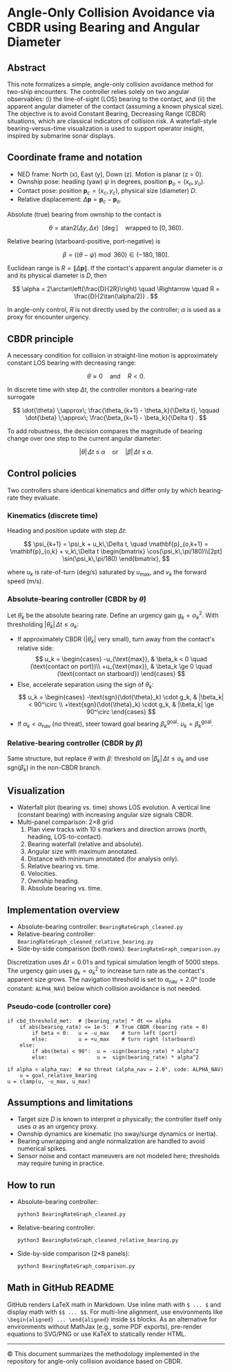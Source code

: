 # Angle-Only Collision Avoidance via CBDR using Bearing and Angular Diameter

## Abstract

This note formalizes a simple, angle-only collision avoidance method for two-ship encounters. The controller relies solely on two angular observables: (i) the line-of-sight (LOS) bearing to the contact, and (ii) the apparent angular diameter of the contact (assuming a known physical size). The objective is to avoid Constant Bearing, Decreasing Range (CBDR) situations, which are classical indicators of collision risk. A waterfall-style bearing-versus-time visualization is used to support operator insight, inspired by submarine sonar displays.

## Coordinate frame and notation

- NED frame: North (x), East (y), Down (z). Motion is planar (z = 0).
- Ownship pose: heading (yaw) $\psi$ in degrees, position $\mathbf{p}_o = (x_o, y_o)$.
- Contact pose: position $\mathbf{p}_c = (x_c, y_c)$, physical size (diameter) $D$.
- Relative displacement: $\Delta\mathbf{p} = \mathbf{p}_c - \mathbf{p}_o$.

Absolute (true) bearing from ownship to the contact is

$$
\theta = \mathrm{atan2}(\Delta y, \Delta x) \;\;[\deg] \quad \text{wrapped to } [0,360) .
$$

Relative bearing (starboard-positive, port-negative) is

$$
\beta = ((\theta - \psi) \bmod 360) \in (-180, 180] .
$$

Euclidean range is $R = \|\Delta\mathbf{p}\|$. If the contact's apparent angular diameter is $\alpha$ and its physical diameter is $D$, then

$$
\alpha = 2\arctan\left(\frac{D}{2R}\right) \quad \Rightarrow \quad R = \frac{D}{2\tan(\alpha/2)} .
$$

In angle-only control, $R$ is not directly used by the controller; $\alpha$ is used as a proxy for encounter urgency.

## CBDR principle

A necessary condition for collision in straight-line motion is approximately constant LOS bearing with decreasing range:

$$
\dot{\theta} \approx 0 \quad \text{and} \quad \dot{R} < 0 .
$$

In discrete time with step $\Delta t$, the controller monitors a bearing-rate surrogate

$$
\dot{\theta} \;\approx\; \frac{\theta_{k+1} - \theta_k}{\Delta t}, \qquad
\dot{\beta} \;\approx\; \frac{\beta_{k+1} - \beta_k}{\Delta t} .
$$

To add robustness, the decision compares the magnitude of bearing change over one step to the current angular diameter:

$$
|\dot{\theta}|\,\Delta t \;\le\; \alpha \quad \text{or} \quad |\dot{\beta}|\,\Delta t \;\le\; \alpha .
$$

## Control policies

Two controllers share identical kinematics and differ only by which bearing-rate they evaluate.

### Kinematics (discrete time)
Heading and position update with step $\Delta t$:

$$
\psi_{k+1} = \psi_k + u_k\,\Delta t, \quad
\mathbf{p}_{o,k+1} = \mathbf{p}_{o,k} + v_k\,\Delta t
\begin{bmatrix}
\cos(\psi_k\,\pi/180)\\[2pt]
\sin(\psi_k\,\pi/180)
\end{bmatrix},
$$

where $u_k$ is rate-of-turn (deg/s) saturated by $u_{\text{max}}$, and $v_k$ the forward speed (m/s).

### Absolute-bearing controller (CBDR by $\dot{\theta}$)

Let $\dot{\theta}_k$ be the absolute bearing rate. Define an urgency gain $g_k = \alpha_k^2$. With thresholding $|\dot{\theta}_k|\,\Delta t \le \alpha_k$:

- If approximately CBDR ($|\dot{\theta}_k|$ very small), turn away from the contact's relative side:
  $$
    u_k = \begin{cases}
    -u_{\text{max}}, & \beta_k < 0 \quad (\text{contact on port})\\
    +u_{\text{max}}, & \beta_k \ge 0 \quad (\text{contact on starboard})
    \end{cases}
  $$
- Else, accelerate separation using the sign of $\dot{\theta}_k$:
  $$
  u_k = \begin{cases}
  -\text{sgn}(\dot{\theta}_k) \cdot g_k, & |\beta_k| < 90^\circ \\ 
  +\text{sgn}(\dot{\theta}_k) \cdot g_k, & |\beta_k| \ge 90^\circ
  \end{cases}
  $$
- If $\alpha_k < \alpha_{\text{nav}}$ (no threat), steer toward goal bearing $\beta^{\text{goal}}_k$: $u_k = \beta^{\text{goal}}_k$.

### Relative-bearing controller (CBDR by $\dot{\beta}$)

Same structure, but replace $\dot{\theta}$ with $\dot{\beta}$: threshold on $|\dot{\beta}_k|\,\Delta t \le \alpha_k$ and use $\text{sgn}(\dot{\beta}_k)$ in the non-CBDR branch.

## Visualization

- Waterfall plot (bearing vs. time) shows LOS evolution. A vertical line (constant bearing) with increasing angular size signals CBDR.
- Multi-panel comparison: 2×8 grid
  1. Plan view tracks with 10 s markers and direction arrows (north, heading, LOS-to-contact).
  2. Bearing waterfall (relative and absolute).
  3. Angular size with maximum annotated.
  4. Distance with minimum annotated (for analysis only).
  5. Relative bearing vs. time.
  6. Velocities.
  7. Ownship heading.
  8. Absolute bearing vs. time.

## Implementation overview

- Absolute-bearing controller: `BearingRateGraph_cleaned.py`
- Relative-bearing controller: `BearingRateGraph_cleaned_relative_bearing.py`
- Side-by-side comparison (both rows): `BearingRateGraph_comparison.py`

Discretization uses $\Delta t = 0.01\,\text{s}$ and typical simulation length of 5000 steps. The urgency gain uses $g_k = \alpha_k^2$ to increase turn rate as the contact's apparent size grows. The navigation threshold is set to $\alpha_{\text{nav}} = 2.0°$ (code constant: `ALPHA_NAV`) below which collision avoidance is not needed.

### Pseudo-code (controller core)

```text
if cbd_threshold_met:  # |bearing_rate| * dt <= alpha
    if abs(bearing_rate) <= 1e-5:  # True CBDR (bearing rate ≈ 0)
        if beta < 0:   u = -u_max    # turn left (port)
        else:          u = +u_max    # turn right (starboard)
    else:
        if abs(beta) < 90°:  u = -sign(bearing_rate) * alpha^2
        else:                u =  sign(bearing_rate) * alpha^2

if alpha < alpha_nav:  # no threat (alpha_nav = 2.0°, code: ALPHA_NAV)
    u = goal_relative_bearing
u = clamp(u, -u_max, u_max)
```

## Assumptions and limitations

- Target size $D$ is known to interpret $\alpha$ physically; the controller itself only uses $\alpha$ as an urgency proxy.
- Ownship dynamics are kinematic (no sway/surge dynamics or inertia).
- Bearing unwrapping and angle normalization are handled to avoid numerical spikes.
- Sensor noise and contact maneuvers are not modeled here; thresholds may require tuning in practice.

## How to run

- Absolute-bearing controller:
  ```bash
  python3 BearingRateGraph_cleaned.py
  ```
- Relative-bearing controller:
  ```bash
  python3 BearingRateGraph_cleaned_relative_bearing.py
  ```
- Side-by-side comparison (2×8 panels):
  ```bash
  python3 BearingRateGraph_comparison.py
  ```

## Math in GitHub README

GitHub renders LaTeX math in Markdown. Use inline math with `$ ... $` and display math with `$$ ... $$`. For multi-line alignment, use environments like `\begin{aligned} ... \end{aligned}` inside `$$` blocks. As an alternative for environments without MathJax (e.g., some PDF exports), pre-render equations to SVG/PNG or use KaTeX to statically render HTML.

---

© This document summarizes the methodology implemented in the repository for angle-only collision avoidance based on CBDR.
